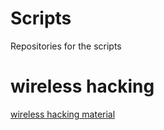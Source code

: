 # Scripts
Repositories for the scripts


# wireless hacking

[wireless hacking material](./wireless_hacking.md)
